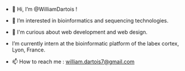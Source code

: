 - 👋 Hi, I’m @WilliamDartois !
- 👀 I’m interested in bioinformatics and sequencing technologies.
- 🌱 I'm curious about web development and web design. 

-   I’m currently intern at the bioinformatic platform of the labex cortex, Lyon, France. 
- 📫 How to reach me : william.dartois7@gmail.com

<!---
WilliamDartois/WilliamDartois is a ✨ special ✨ repository because its `README.md` (this file) appears on your GitHub profile.
You can click the Preview link to take a look at your changes.
--->
